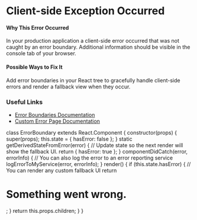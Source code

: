 # Client-side Exception Occurred

#### Why This Error Occurred

In your production application a client-side error occurred that was not caught by an error boundary. Additional information should be visible in the console tab of your browser.

#### Possible Ways to Fix It

Add error boundaries in your React tree to gracefully handle client-side errors and render a fallback view when they occur.

### Useful Links

- [Error Boundaries Documentation](https://reactjs.org/docs/error-boundaries.html)
- [Custom Error Page Documentation](https://nextjs.org/docs/advanced-features/custom-error-page#more-advanced-error-page-customizing)

<ErrorBoundary>
  <MyWidget />
</ErrorBoundary>
class ErrorBoundary extends React.Component {
  constructor(props) {
    super(props);
    this.state = { hasError: false };
  }
    static getDerivedStateFromError(error) {
    // Update state so the next render will show the fallback UI.
    return { hasError: true };
  }
  componentDidCatch(error, errorInfo) {
    // You can also log the error to an error reporting service
    logErrorToMyService(error, errorInfo);
  }
    render() {
    if (this.state.hasError) {
      // You can render any custom fallback UI
      return <h1>Something went wrong.</h1>;
    }
        return this.props.children; 
  }
}
